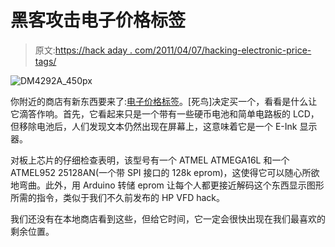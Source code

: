 # 黑客攻击电子价格标签

> 原文:[https://hack aday . com/2011/04/07/hacking-electronic-price-tags/](https://hackaday.com/2011/04/07/hacking-electronic-price-tags/)

![](../Images/c967786438e467d71027b13752f01fb2.png "DM4292A_450px")

你附近的商店有新东西要来了:[电子价格标签](http://deadbird.legtux.org/?lang=en)。[死鸟]决定买一个，看看是什么让它滴答作响。首先，它看起来只是一个带有一些硬币电池和简单电路板的 LCD，但移除电池后，人们发现文本仍然出现在屏幕上，这意味着它是一个 E-Ink 显示器。

对板上芯片的仔细检查表明，该型号有一个 ATMEL ATMEGA16L 和一个 ATMEL952 25128AN(一个带 SPI 接口的 128k eprom)，这使得它可以随心所欲地弯曲。此外，用 Arduino 转储 eprom 让每个人都更接近解码这个东西显示图形所需的指令，类似于我们不久前发布的 HP VFD hack。

我们还没有在本地商店看到这些，但给它时间，它一定会很快出现在我们最喜欢的剩余位置。
